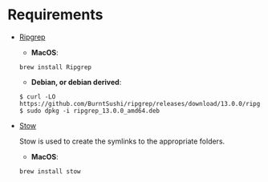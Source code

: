 # Requirements

- [Ripgrep](https://github.com/BurntSushi/ripgrep#installation)

  - **MacOS**:

  ```
  brew install Ripgrep
  ```

  - **Debian, or debian derived**:

  ```
  $ curl -LO https://github.com/BurntSushi/ripgrep/releases/download/13.0.0/ripgrep_13.0.0_amd64.deb
  $ sudo dpkg -i ripgrep_13.0.0_amd64.deb
  ```

- [Stow](https://www.gnu.org/software/stow/)

  Stow is used to create the symlinks to the appropriate folders.

  - **MacOS**:

  ```
  brew install stow
  ```

